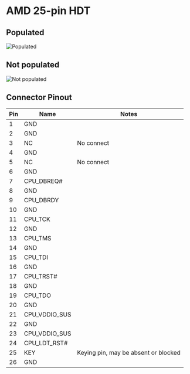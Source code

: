# AMD 25-pin HDT
## Populated
![Populated](./HDT/HDT_P.jpg)
## Not populated
![Not populated](./HDT/HDT_NP.jpg)

## Connector Pinout

| **Pin** | **Name**      | **Notes**                            |
|---------|---------------|--------------------------------------|
| 1       | GND           |                                      |
| 2       | GND           |                                      |
| 3       | NC            | No connect                           |
| 4       | GND           |                                      |
| 5       | NC            | No connect                           |
| 6       | GND           |                                      |
| 7       | CPU_DBREQ#    |                                      |
| 8       | GND           |                                      |
| 9       | CPU_DBRDY     |                                      |
| 10      | GND           |                                      |
| 11      | CPU_TCK       |                                      |
| 12      | GND           |                                      |
| 13      | CPU_TMS       |                                      |
| 14      | GND           |                                      |
| 15      | CPU_TDI       |                                      |
| 16      | GND           |                                      |
| 17      | CPU_TRST#     |                                      |
| 18      | GND           |                                      |
| 19      | CPU_TDO       |                                      |
| 20      | GND           |                                      |
| 21      | CPU_VDDIO_SUS |                                      |
| 22      | GND           |                                      |
| 23      | CPU_VDDIO_SUS |                                      |
| 24      | CPU_LDT_RST#  |                                      |
| 25      | KEY           | Keying pin, may be absent or blocked |
| 26      | GND           |                                      |
